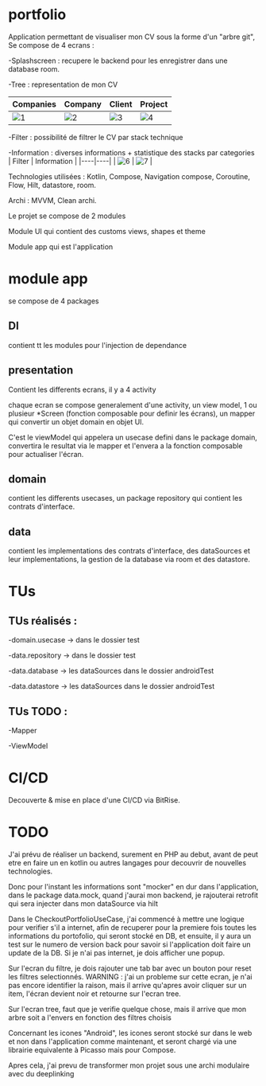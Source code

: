 # portfolio

Application permettant de visualiser mon CV sous la forme d'un "arbre git",
Se compose de 4 ecrans :

-Splashscreen : recupere le backend pour les enregistrer dans une database room.

-Tree : representation de mon CV

| Companies | Company | Client | Project |
|---|----|---|---|
| ![1](https://user-images.githubusercontent.com/96651172/227859899-9f6166a9-21a6-45b9-ba99-67e601b346e0.png) | ![2](https://user-images.githubusercontent.com/96651172/227859938-6b51e2bd-b46c-45ba-ace0-cab5ed0289c8.png) | ![3](https://user-images.githubusercontent.com/96651172/227859992-9b8ecd84-786a-41df-bf2c-ffe1cf6e2b55.png) | ![4](https://user-images.githubusercontent.com/96651172/227860047-ef7304eb-41ce-4ef4-aa4c-3e14c2d4f1c5.png) |


-Filter : possibilité de filtrer le CV par stack technique

-Information : diverses informations + statistique des stacks par categories
| Filter | Information |
|----|----|
| ![6](https://user-images.githubusercontent.com/96651172/227860453-3aadd4ab-c6cd-4eb3-ac08-9463af7cda39.png) | ![7](https://user-images.githubusercontent.com/96651172/227860413-16102f64-dd7a-4018-82ef-f22b4df14004.png) |

Technologies utilisées : Kotlin, Compose, Navigation compose, Coroutine, Flow, Hilt, datastore, room.

Archi : MVVM, Clean archi.

Le projet se compose de 2 modules

Module UI qui contient des customs views, shapes et theme

Module app qui est l'application

# module app

se compose de 4 packages

## DI
contient tt les modules pour l'injection de dependance

## presentation
Contient les differents ecrans, il y a 4 activity

chaque ecran se compose generalement d'une activity, un view model, 1 ou plusieur *Screen (fonction composable pour definir les écrans), un mapper qui convertir un objet domain en objet UI.

C'est le viewModel qui appelera un usecase defini dans le package domain, convertira le resultat via le mapper et l'envera a la fonction composable pour actualiser l'écran.

## domain
contient les differents usecases, un package repository qui contient les contrats d'interface.

## data
contient les implementations des contrats d'interface, des dataSources et leur implementations, la gestion de la database via room et des datastore.

# TUs

## TUs réalisés : 

-domain.usecase -> dans le dossier test

-data.repository -> dans le dossier test

-data.database -> les dataSources dans le dossier androidTest

-data.datastore -> les dataSources dans le dossier androidTest

## TUs TODO :

-Mapper

-ViewModel

# CI/CD

Decouverte & mise en place d'une CI/CD via BitRise.

# TODO

J'ai prévu de réaliser un backend, surement en PHP au debut, avant de peut etre en faire un en kotlin ou autres langages pour decouvrir de nouvelles technologies.

Donc pour l'instant les informations sont "mocker" en dur dans l'application, dans le package data.mock, quand j'aurai mon backend, je rajouterai retrofit qui sera injecter dans mon dataSource via hilt

Dans le CheckoutPortfolioUseCase, j'ai commencé à mettre une logique pour verifier s'il a internet, afin de recuperer pour la premiere fois toutes les informations du portofolio, qui seront stocké en DB, et ensuite, il y aura un test sur le numero de version back pour savoir si l'application doit faire un update de la DB. Si je n'ai pas internet, je dois afficher une popup.

Sur l'ecran du filtre, je dois rajouter une tab bar avec un bouton pour reset les filtres selectionnés.
WARNING : j'ai un probleme sur cette ecran, je n'ai pas encore identifier la raison, mais il arrive qu'apres avoir cliquer sur un item, l'écran devient noir et retourne sur l'ecran tree.

Sur l'ecran tree, faut que je verifie quelque chose, mais il arrive que mon arbre soit a l'envers en fonction des filtres choisis

Concernant les icones "Android", les icones seront stocké sur dans le web et non dans l'application comme maintenant, et seront chargé via une librairie equivalente à Picasso mais pour Compose.

Apres cela, j'ai prevu de transformer mon projet sous une archi modulaire avec du deeplinking
